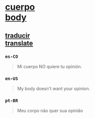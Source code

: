 # [cuerpo <br> body](index.html)

## [traducir <br> translate](../../issues/new)

### `es-CO`

> Mi cuerpo NO quiere tu opinión.

### `en-US`

> My body doesn't want your opinion.


### `pt-BR`

> Meu corpo não quer sua opinião

